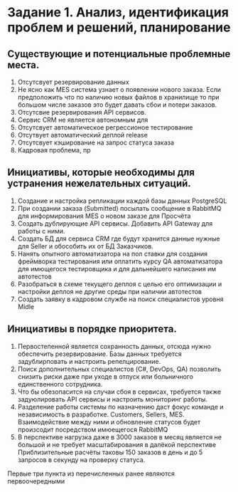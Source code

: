 # Задание 1. Анализ, идентификация проблем и решений, планирование

## Существующие и потенциальные проблемные места.

1) Отсутсвует резервирование данных
2) Не ясно как MES система узнает о появлении нового заказа. Если предположить что по наличию новых файлов в хранилище  то при большом числе заказов это будет давать сбои и потери заказов.
3) Отсутсвие резервирования API сервисов.
4) Сервис CRM не является автономным для
5) Отсутсвует автоматическое регрессионое тестирование
6) Отсутвует автоматический деплой release
7) Отсутсвует кэширование на запрос статуса заказа
8) Кадровая проблема, пр

## Инициативы, которые необходимы для устранения нежелательных ситуаций.

1) Создание и настройка репликации каждой базы данных PostgreSQL
2) При создании заказа (Submitted) посылать сообщение в RabbitMQ для информирования MES о новом заказе для Просчёта
3) Создать дублирующие API сервисы. Добавить API Gateway для работы с ними.
4) Создать БД для сервиса CRM где будут хранится данные нужные для Seller и обособить их от БД Заказчиков.
5) Нанять опытного автоматизатора на пол ставки для создания фреймворка тестирования
или оплатить курсу  QA автоматизатора для имющегося тестировщика и для дальнейшего написания им автотестов
6) Разобраться в схеме текущего деплоя с целью его оптимизации и настройки деплоя не другие среды при наличии автотестов
7) Создать заявку в кадровом службе на поиск специалистов уровня Midle

## Инициативы в порядке приоритета.

1) Первостепенной является сохранность данных, отсюда нужно обеспечить резервирование. Базы данных требуется задублирповать и настроить репелцирование.
2) Поиск дополнительных специалистов (C#, DevOps, QA) позволить снизить риски даже при уходе в отпуск или больничного единственного сотрудника.
3) Что бы обезопасится на случаи сбоя в сервисах, требуется также задуюлировать API сервисы и настроить мониторинг работы.
4) Разделение работы системы по назначению даст фокус команде и независимость в разработке.  Customers, Sellers, MES.
Взаимодействие между ними и обновление статусов будет произсодит посредством имюещегося RabbitMQ
5) В перспективе нагрузка даже в 3000 заказов в месяц является не большой и не требует масштабирования в далёкой перспективе
Приблизительные расчёты таковы 150 заказов в день и до 5 запросов в секунду на проверку статуса.

Первые три пункта из перечисленных ранее  являются первоочередными
